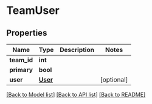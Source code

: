 # TeamUser

## Properties
Name | Type | Description | Notes
------------ | ------------- | ------------- | -------------
**team_id** | **int** |  | 
**primary** | **bool** |  | 
**user** | [**User**](User.md) |  | [optional] 

[[Back to Model list]](../README.md#documentation-for-models) [[Back to API list]](../README.md#documentation-for-api-endpoints) [[Back to README]](../README.md)

